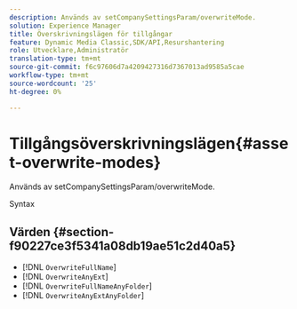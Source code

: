 ```yaml
---
description: Används av setCompanySettingsParam/overwriteMode.
solution: Experience Manager
title: Överskrivningslägen för tillgångar
feature: Dynamic Media Classic,SDK/API,Resurshantering
role: Utvecklare,Administratör
translation-type: tm+mt
source-git-commit: f6c97606d7a4209427316d7367013ad9585a5cae
workflow-type: tm+mt
source-wordcount: '25'
ht-degree: 0%

---
```



# Tillgångsöverskrivningslägen{#asset-overwrite-modes}

Används av setCompanySettingsParam/overwriteMode.

Syntax

## Värden {#section-f90227ce3f5341a08db19ae51c2d40a5}

* [!DNL `OverwriteFullName`]
* [!DNL `OverwriteAnyExt`]
* [!DNL `OverwriteFullNameAnyFolder`]
* [!DNL `OverwriteAnyExtAnyFolder`]

